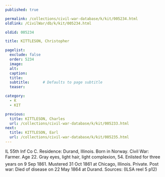```yaml
---
published: true

permalink: /collections/civil-war-database/k/kit/005234.html
oldlink: /CivilWar/db/k/kit/005234.html

oldid: 005234

title: KITTLESON, Christopher

pagelist:
  exclude: false
  order: 5234
  image: 
  alt:
  caption:
  title:
  subtitle:      # Defaults to page subtitle
  teaser:

category: 
  - K 
  - KIT

previous:
  title: KITTLESON, Charles
  url: /collections/civil-war-database/k/kit/005233.html  
next:
  title: KITTLESON, Earl
  url: /collections/civil-war-database/k/kit/005235.html   
---
```

IL 55th Inf Co C. Residence: Durand, Illinois. Born in Norway. Civil War: Farmer. Age 22. Gray eyes, light hair, light complexion, 5&#146;4&#148;. Enlisted for three years on 9 Sep 1861. Mustered 31 Oct 1861 at Chicago, Illinois. Private. Post war: Died of disease on 22 May 1864 at Durand. Sources: (ILSA reel 5 p12)